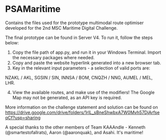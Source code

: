 # PSAMaritime
Contains the files used for the prototype multimodal route optimiser developed for the 2nd MSC Maritime Digital Challenge.

The final prototype can be found in Server V4. To run it, follow the steps below:

1. Copy the file path of app.py, and run it in your Windows Terminal. Import the necessary packages where needed.
2. Copy and paste the website hyperlink generated into a new browser tab.
3. Key in the relevant input parameters - a selection of valid ports are:

NZAKL / AKL, SGSIN / SIN, INNSA / BOM, CNQZH / NNG, AUMEL / MEL, LHR.

4. View the available routes, and make use of the modifiers! The Google Map may not be generated, as an API key is required.

More information on the challenge statement and solution can be found on https://drive.google.com/drive/folders/1rIL_sBneShwbxA7W0Mvh57DjArfseqCf?usp=sharing

A special thanks to the other members of Team KAAAndle - Kenneth (@smartestofallrats), Aaron (@aaronquak), and Asahi. It's maritime!
